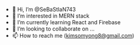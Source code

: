 - 👋 Hi, I’m @SeBaStIaN743
- 👀 I’m interested in MERN stack
- 🌱 I’m currently learning React and Firebase
- 💞️ I’m looking to collaborate on ...
- 📫 How to reach me (kimsomyong8@gmail.com)

<!---
SeBaStIaN743/SeBaStIaN743 is a ✨ special ✨ repository because its `README.md` (this file) appears on your GitHub profile.
You can click the Preview link to take a look at your changes.
--->

